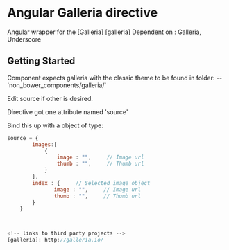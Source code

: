 
Angular Galleria directive
=================

Angular wrapper for the [Galleria] [galleria]
Dependent on : Galleria, Underscore



Getting Started
---------------

Component expects galleria with the classic theme to be found in folder:
--'non_bower_components/galleria/'

Edit source if other is desired.



Directive got one attribute named 'source'

Bind this up with a object of type:

```javascript
source = {
        images:[
            {
                image : "",     // Image url
                thumb : "",     // Thumb url
            }
        ],
        index : {     // Selected image object
               image : "",     // Image url
               thumb : "",     // Thumb url
        }
    }



<!-- links to third party projects -->
[galleria]: http://galleria.io/
